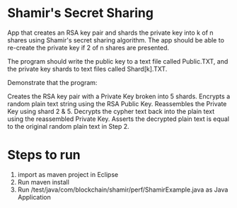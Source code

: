 # Shamir's Secret Sharing
App that creates an RSA key pair and shards the private key into k of n shares using Shamir's secret sharing algorithm. The app should be able to re-create the private key if 2 of n shares are presented. 

The program should write the public key to a text file called Public.TXT, and the private key shards to text files called Shard[k].TXT.

Demonstrate that the program:

Creates the RSA key pair with a Private Key broken into 5 shards.
Encrypts a random plain text string using the RSA Public Key.
Reassembles the Private Key using shard 2 & 5.
Decrypts the cypher text back into the plain text using the reassembled Private Key.
Asserts the decrypted plain text is equal to the original random plain text in Step 2.



# Steps to run

1. import as maven project in Eclipse 
2. Run maven install 
3. Run /test/java/com/blockchain/shamir/perf/ShamirExample.java as Java Application 
